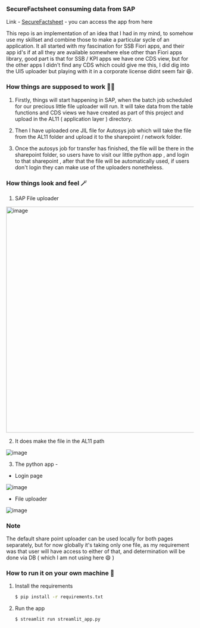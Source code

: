 ### SecureFactsheet consuming data from SAP
Link - [SecureFactsheet](https://securefactsheet.streamlit.app/) - you can access the app from here


This repo is an implementation of an idea that I had in my mind, to somehow use my skillset and combine those to make a particular sycle of an application.
It all started with my fascination for SSB Fiori apps, and their app id's if at all they are available somewhere else other than Fiori apps library, good part is 
that for SSB / KPI apps we have one CDS view, but for the other apps I didn't find any CDS which could give me this, I did dig into the UI5 uploader but playing with it 
in a corporate license didnt seem fair 😆. 

### How things are supposed to work 👨‍🔬

1. Firstly, things will start happening in SAP, when the batch job scheduled for our precious little file uploader will run. It will take data from the table functions and 
   CDS views we have created as part of this project and upload in the AL11 ( application layer ) directory.

2. Then I have uploaded one JIL file for Autosys job which will take the file from the AL11 folder and upload it to the sharepoint / network folder.
   
3. Once the autosys job for transfer has finished, the file will be there in the sharepoint folder, so users have to visit our little python app , and login to that sharepoint , after that the file will be automatically used, if users don't login they can make use of the uploaders nonetheless.

### How things look and feel 🪄

1. SAP File uploader

<img width="607" alt="image" src="https://github.com/user-attachments/assets/3a4d9cd2-b73d-4c32-b17d-ae2280042c42">

2. It does make the file in the AL11 path

![image](https://github.com/user-attachments/assets/a6dcb4b0-fed2-430e-987b-8c3224c8066b)

3. The python app -

- Login page

![image](https://github.com/user-attachments/assets/08c01fd0-36f7-465c-9809-df53fcc70719)

- File uploader

![image](https://github.com/user-attachments/assets/04bd8134-ceb5-43a0-94e1-ccf59b8c66b2)

### Note 

The default share point uploader can be used locally for both pages separately, but for now globally it's taking only one file, 
as my requirement was that user will have access to either of that, and determination will be done via DB ( which I am not using here 😄 )

### How to run it on your own machine 🎰

1. Install the requirements

   ```bash
   $ pip install -r requirements.txt
   ```

2. Run the app

   ```bash
   $ streamlit run streamlit_app.py
   ```
